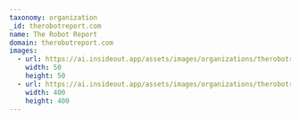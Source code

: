 ```yaml
---
taxonomy: organization
_id: therobotreport.com
name: The Robot Report
domain: therobotreport.com
images:
  - url: https://ai.insideout.app/assets/images/organizations/therobotreport.com-50x50.jpg
    width: 50
    height: 50
  - url: https://ai.insideout.app/assets/images/organizations/therobotreport.com-400x400.jpg
    width: 400
    height: 400
---
```

